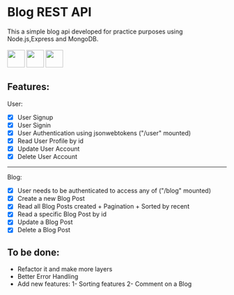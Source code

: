 # Blog REST API

This a simple blog api developed for practice purposes using Node.js,Express and MongoDB.<br>
<br>
<img src="https://cdn.jsdelivr.net/gh/devicons/devicon/icons/nodejs/nodejs-original.svg" width=40 height=40/>
<img src="https://cdn.jsdelivr.net/gh/devicons/devicon/icons/express/express-original.svg" width=40 height=40 />
<img src="https://cdn.jsdelivr.net/gh/devicons/devicon/icons/mongodb/mongodb-plain-wordmark.svg" width=40 height=40 />



## Features:

User:

- [x] User Signup
- [x] User Signin
- [x] User Authentication using jsonwebtokens ("/user" mounted)
- [x] Read User Profile by id
- [x] Update User Account
- [x] Delete User Account

---
Blog:

- [x] User needs to be authenticated to access any of ("/blog" mounted)
- [x] Create a new Blog Post
- [x] Read all Blog Posts created + Pagination + Sorted by recent
- [x] Read a specific Blog Post by id
- [x] Update a Blog Post
- [x] Delete a Blog Post

## To be done:
- Refactor it and make more layers
- Better Error Handling
- Add new features:
1- Sorting features 2- Comment on a Blog
